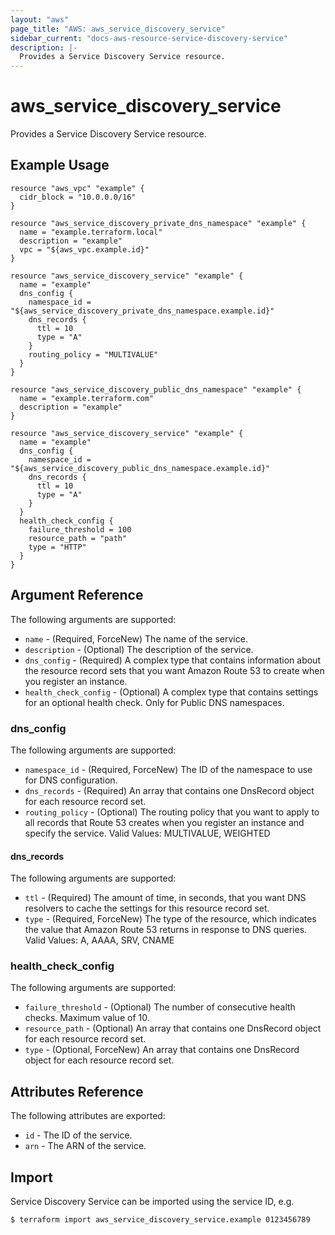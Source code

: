 ```yaml
---
layout: "aws"
page_title: "AWS: aws_service_discovery_service"
sidebar_current: "docs-aws-resource-service-discovery-service"
description: |-
  Provides a Service Discovery Service resource.
---
```


# aws_service_discovery_service

Provides a Service Discovery Service resource.

## Example Usage

```hcl
resource "aws_vpc" "example" {
  cidr_block = "10.0.0.0/16"
}

resource "aws_service_discovery_private_dns_namespace" "example" {
  name = "example.terraform.local"
  description = "example"
  vpc = "${aws_vpc.example.id}"
}

resource "aws_service_discovery_service" "example" {
  name = "example"
  dns_config {
    namespace_id = "${aws_service_discovery_private_dns_namespace.example.id}"
    dns_records {
      ttl = 10
      type = "A"
    }
    routing_policy = "MULTIVALUE"
  }
}
```

```hcl
resource "aws_service_discovery_public_dns_namespace" "example" {
  name = "example.terraform.com"
  description = "example"
}

resource "aws_service_discovery_service" "example" {
  name = "example"
  dns_config {
    namespace_id = "${aws_service_discovery_public_dns_namespace.example.id}"
    dns_records {
      ttl = 10
      type = "A"
    }
  }
  health_check_config {
    failure_threshold = 100
    resource_path = "path"
    type = "HTTP"
  }
}
```

## Argument Reference

The following arguments are supported:

* `name` - (Required, ForceNew) The name of the service.
* `description` - (Optional) The description of the service.
* `dns_config` - (Required) A complex type that contains information about the resource record sets that you want Amazon Route 53 to create when you register an instance.
* `health_check_config` - (Optional) A complex type that contains settings for an optional health check. Only for Public DNS namespaces.

### dns_config

The following arguments are supported:

* `namespace_id` - (Required, ForceNew) The ID of the namespace to use for DNS configuration.
* `dns_records` - (Required) An array that contains one DnsRecord object for each resource record set.
* `routing_policy` - (Optional) The routing policy that you want to apply to all records that Route 53 creates when you register an instance and specify the service. Valid Values: MULTIVALUE, WEIGHTED

#### dns_records

The following arguments are supported:

* `ttl` - (Required) The amount of time, in seconds, that you want DNS resolvers to cache the settings for this resource record set.
* `type` - (Required, ForceNew) The type of the resource, which indicates the value that Amazon Route 53 returns in response to DNS queries. Valid Values: A, AAAA, SRV, CNAME

### health_check_config

The following arguments are supported:

* `failure_threshold` - (Optional) The number of consecutive health checks. Maximum value of 10.
* `resource_path` - (Optional) An array that contains one DnsRecord object for each resource record set.
* `type` - (Optional, ForceNew) An array that contains one DnsRecord object for each resource record set.

## Attributes Reference

The following attributes are exported:

* `id` - The ID of the service.
* `arn` - The ARN of the service.

## Import

Service Discovery Service can be imported using the service ID, e.g.

```
$ terraform import aws_service_discovery_service.example 0123456789
```
